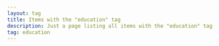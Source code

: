 ```yaml
---
layout: tag
title: Items with the "education" tag
description: Just a page listing all items with the "education" tag
tag: education
---
```

